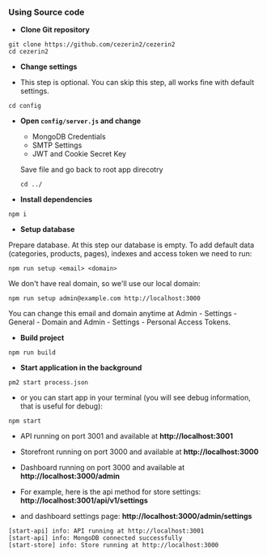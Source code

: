 ### Using Source code

- **Clone Git repository**

```shell
git clone https://github.com/cezerin2/cezerin2
cd cezerin2
```

- **Change settings**

- This step is optional. You can skip this step, all works fine with default settings.

```shell
cd config
```

- **Open `config/server.js` and change**

  - MongoDB Credentials
  - SMTP Settings
  - JWT and Cookie Secret Key

  Save file and go back to root app direcotry

  ```shell
  cd ../
  ```

- **Install dependencies**

```shell
npm i
```

- **Setup database**

Prepare database. At this step our database is empty. To add default data (categories, products, pages), indexes and access token we need to run:

```shell
npm run setup <email> <domain>
```

We don't have real domain, so we'll use our local domain:

```shell
npm run setup admin@example.com http://localhost:3000
```

You can change this email and domain anytime at Admin - Settings - General - Domain and Admin - Settings - Personal Access Tokens.

- **Build project**

```shell
npm run build
```

- **Start application in the background**

```shell
pm2 start process.json
```

- or you can start app in your terminal (you will see debug information, that is useful for debug):

```shell
npm start
```

- API running on port 3001 and available at **http://localhost:3001**
- Storefront running on port 3000 and available at **http://localhost:3000**
- Dashboard running on port 3000 and available at **http://localhost:3000/admin**

- For example, here is the api method for store settings: **http://localhost:3001/api/v1/settings**
- and dashboard settings page: **http://localhost:3000/admin/settings**


```shell
[start-api] info: API running at http://localhost:3001
[start-api] info: MongoDB connected successfully
[start-store] info: Store running at http://localhost:3000
```